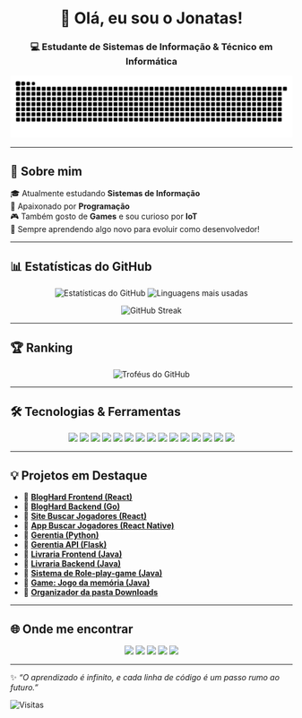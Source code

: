 <h1 align="center">👋 Olá, eu sou o Jonatas!</h1>
<h3 align="center">💻 Estudante de Sistemas de Informação & Técnico em Informática</h3>

<picture>
  <source media="(prefers-color-scheme: dark)" srcset="https://github.com/johnHPX/johnHPX/blob/output/snake-dark.svg" />
  <source media="(prefers-color-scheme: light)" srcset="https://github.com/johnHPX/johnHPX/blob/output/snake.svg" />
  <img alt="github contribution grid snake animation" src="https://github.com/johnHPX/johnHPX/blob/output/snake.svg" />
</picture>

---

## 🚀 Sobre mim
🎓 Atualmente estudando **Sistemas de Informação**  
🔬 Apaixonado por **Programação**  
🎮 Também gosto de **Games** e sou curioso por **IoT**  
🌱 Sempre aprendendo algo novo para evoluir como desenvolvedor!    

---

## 📊 Estatísticas do GitHub
<p align="center">
  <img src="https://github-readme-stats.vercel.app/api?username=johnHPX&show_icons=true&theme=tokyonight" alt="Estatísticas do GitHub"/>
  <img src="https://github-readme-stats.vercel.app/api/top-langs/?username=johnHPX&layout=compact&theme=tokyonight" alt="Linguagens mais usadas"/>
</p>

<p align="center">
  <img src="https://github-readme-streak-stats.herokuapp.com/?user=johnHPX&theme=tokyonight" alt="GitHub Streak"/>
</p>

---

## 🏆 Ranking
<p align="center">
  <img src="https://github-profile-trophy.vercel.app/?username=johnHPX&theme=tokyonight&row=1&column=6" alt="Troféus do GitHub"/>
</p>

---

## 🛠️ Tecnologias & Ferramentas
<p align="center">
  <img src="https://img.shields.io/badge/Linux-FCC624?style=for-the-badge&logo=linux&logoColor=black"/>
  <img src="https://img.shields.io/badge/React-20232A?style=for-the-badge&logo=react&logoColor=61DAFB"/>
  <img src="https://img.shields.io/badge/React_Native-20232A?style=for-the-badge&logo=react&logoColor=61DAFB"/>
  <img src="https://img.shields.io/badge/JavaScript-F7DF1E?style=for-the-badge&logo=javascript&logoColor=black"/>
  <img src="https://img.shields.io/badge/Python-3776AB?style=for-the-badge&logo=python&logoColor=white"/>
  <img src="https://img.shields.io/badge/Java-ED8B00?style=for-the-badge&logo=openjdk&logoColor=white"/>
  <img src="https://img.shields.io/badge/Go-00ADD8?style=for-the-badge&logo=go&logoColor=white"/>
  <img src="https://img.shields.io/badge/MySQL-4479A1?style=for-the-badge&logo=mysql&logoColor=white"/>
  <img src="https://img.shields.io/badge/PostgreSQL-316192?style=for-the-badge&logo=postgresql&logoColor=white"/>
  <img src="https://img.shields.io/badge/SQLite-003B57?style=for-the-badge&logo=sqlite&logoColor=white"/>
  <img src="https://img.shields.io/badge/Docker-2496ED?style=for-the-badge&logo=docker&logoColor=white"/>
  <img src="https://img.shields.io/badge/VS%20Code-007ACC?style=for-the-badge&logo=visualstudiocode&logoColor=white"/>
  <img src="https://img.shields.io/badge/Android%20Studio-3DDC84?style=for-the-badge&logo=androidstudio&logoColor=white"/>
  <img src="https://img.shields.io/badge/Insomnia-4000BF?style=for-the-badge&logo=insomnia&logoColor=white"/>
  <img src="https://img.shields.io/badge/DBeaver%20CE-372923?style=for-the-badge&logo=databricks&logoColor=white"/>
</p>


---

## 💡 Projetos em Destaque
- 🎯 [**BlogHard Frontend (React)**](https://github.com/johnHPX/Blog-hard-frontend) 
- 🎯 [**BlogHard Backend (Go)**](https://github.com/johnHPX/Blog-hard-frontend) 
- 🎯 [**Site Buscar Jogadores (React)**](https://github.com/johnHPX/Football-player-project)      
- 🎯 [**App Buscar Jogadores (React Native)**](https://github.com/johnHPX/Football-player-app-project)
- 🎯 [**Gerentia (Python)**](https://github.com/RobertsCJ/Project-Gerentia)  
- 🎯 [**Gerentia API (Flask)**](https://github.com/johnHPX/Gerentia-API)  
- 🎯 [**Livraria Frontend (Java)**](https://github.com/johnHPX/Livraria-frontend) 
- 🎯 [**Livraria Backend (Java)**](https://github.com/johnHPX/Livraria-backend)  
- 🎯 [**Sistema de Role-play-game (Java)**](https://github.com/johnHPX/Sistema-RPG) 
- 🎯 [**Game: Jogo da memória (Java)**](https://github.com/johnHPX/jogo-da-memoria-java) 
- 🎯 [**Organizador da pasta Downloads**](https://github.com/johnHPX/Script-download-organizer) 


---

## 🌐 Onde me encontrar
<p align="center">
  <a href="https://www.linkedin.com/in/jonatas-nascimento-freitas/"><img src="https://img.shields.io/badge/LinkedIn-0A66C2?style=for-the-badge&logo=linkedin&logoColor=white"/></a>
  <a href="mailto:contato.jonatasfreitas21@gmail.com"><img src="https://img.shields.io/badge/Email-D14836?style=for-the-badge&logo=gmail&logoColor=white"/></a>
  <a href="https://seudominio.com"><img src="https://img.shields.io/badge/BlogHard-000000?style=for-the-badge&logo=githubpages&logoColor=white"/></a>
  <a href="https://instagram.com/john_hpx"><img src="https://img.shields.io/badge/Instagram-E4405F?style=for-the-badge&logo=instagram&logoColor=white"/></a>
  <a href="https://discord.com/users/878779563927273472"><img src="https://img.shields.io/badge/Discord-5865F2?style=for-the-badge&logo=discord&logoColor=white"/></a>
</p>


---

✨ *“O aprendizado é infinito, e cada linha de código é um passo rumo ao futuro.”*  

![Visitas](https://komarev.com/ghpvc/?username=johnHPX&color=blue&style=flat-square)
